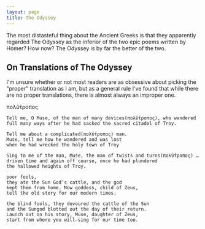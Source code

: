 ```yaml
---
layout: page
title: The Odyssey
---
```


The most distasteful thing about the Ancient Greeks is that they apparently regarded The Odyssey as the inferior of the two 
epic poems written by Homer? How now? The Odyssey is by far the better of the two.

## On Translations of The Odyssey

I'm unsure whether or not most readers are as obsessive about picking the "proper" translation as I am, but as a 
general rule I've found that while there are no proper translations, there is almost always an improper one.

πολῠ́τροπος

```
Tell me, O Muse, of the man of many devices(πολῠ́τροπος), who wandered full many ways after he had sacked the sacred citadel of Troy.
```

```
Tell me about a complicated(πολῠ́τροπος) man.
Muse, tell me how he wandered and was lost
when he had wrecked the holy town of Troy
```

```
Sing to me of the man, Muse, the man of twists and turns(πολῠ́τροπος) …
driven time and again off course, once he had plundered
the hallowed heights of Troy. 
```

```
poor fools,
they ate the Sun God’s cattle, and the god
kept them from home. Now goddess, child of Zeus,
tell the old story for our modern times.
```

```
the blind fools, they devoured the cattle of the Sun
and the Sungod blotted out the day of their return.
Launch out on his story, Muse, daughter of Zeus,
start from where you will—sing for our time too. 
````
